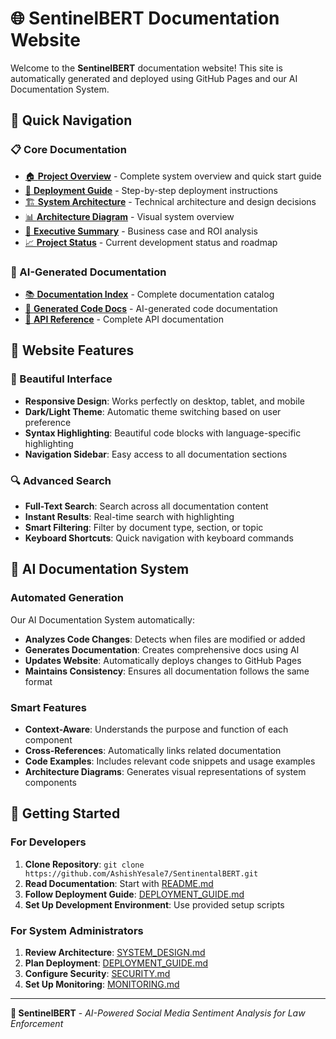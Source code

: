 # 🌐 SentinelBERT Documentation Website

Welcome to the **SentinelBERT** documentation website! This site is automatically generated and deployed using GitHub Pages and our AI Documentation System.

## 🚀 Quick Navigation

### 📋 Core Documentation
- [🏠 **Project Overview**](../README.md) - Complete system overview and quick start guide
- [🚀 **Deployment Guide**](../DEPLOYMENT_GUIDE.md) - Step-by-step deployment instructions
- [🏗️ **System Architecture**](../SYSTEM_DESIGN.md) - Technical architecture and design decisions
- [📊 **Architecture Diagram**](../ARCHITECTURE_DIAGRAM.md) - Visual system overview
- [💼 **Executive Summary**](../EXECUTIVE_SUMMARY.md) - Business case and ROI analysis
- [📈 **Project Status**](../PROJECT_STATUS.md) - Current development status and roadmap

### 🤖 AI-Generated Documentation
- [📚 **Documentation Index**](INDEX.md) - Complete documentation catalog
- [🔧 **Generated Code Docs**](generated/) - AI-generated code documentation
- [📡 **API Reference**](api/API_REFERENCE.md) - Complete API documentation

## 🌟 Website Features

### 🎨 Beautiful Interface
- **Responsive Design**: Works perfectly on desktop, tablet, and mobile
- **Dark/Light Theme**: Automatic theme switching based on user preference
- **Syntax Highlighting**: Beautiful code blocks with language-specific highlighting
- **Navigation Sidebar**: Easy access to all documentation sections

### 🔍 Advanced Search
- **Full-Text Search**: Search across all documentation content
- **Instant Results**: Real-time search with highlighting
- **Smart Filtering**: Filter by document type, section, or topic
- **Keyboard Shortcuts**: Quick navigation with keyboard commands

## 🤖 AI Documentation System

### Automated Generation
Our AI Documentation System automatically:
- **Analyzes Code Changes**: Detects when files are modified or added
- **Generates Documentation**: Creates comprehensive docs using AI
- **Updates Website**: Automatically deploys changes to GitHub Pages
- **Maintains Consistency**: Ensures all documentation follows the same format

### Smart Features
- **Context-Aware**: Understands the purpose and function of each component
- **Cross-References**: Automatically links related documentation
- **Code Examples**: Includes relevant code snippets and usage examples
- **Architecture Diagrams**: Generates visual representations of system components

## 🚀 Getting Started

### For Developers
1. **Clone Repository**: `git clone https://github.com/AshishYesale7/SentinentalBERT.git`
2. **Read Documentation**: Start with [README.md](../README.md)
3. **Follow Deployment Guide**: [DEPLOYMENT_GUIDE.md](../DEPLOYMENT_GUIDE.md)
4. **Set Up Development Environment**: Use provided setup scripts

### For System Administrators
1. **Review Architecture**: [SYSTEM_DESIGN.md](../SYSTEM_DESIGN.md)
2. **Plan Deployment**: [DEPLOYMENT_GUIDE.md](../DEPLOYMENT_GUIDE.md)
3. **Configure Security**: [SECURITY.md](SECURITY.md)
4. **Set Up Monitoring**: [MONITORING.md](MONITORING.md)

---

**🤖 SentinelBERT** - *AI-Powered Social Media Sentiment Analysis for Law Enforcement*
